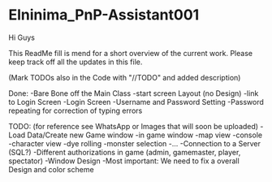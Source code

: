 # Elninima_PnP-Assistant001
Hi Guys

This ReadMe fill is mend for a short overview of the current work. Please keep track off all the updates in this file.

(Mark TODOs also in the Code with "//TODO" and added description)

Done:
-Bare Bone off the Main Class
	-start screen Layout (no Design)
	-link to Login Screen
-Login Screen
	-Username and Password Setting
	-Password repeating for correction of typing errors
	
	
	
TODO:
(for reference see WhatsApp or Images that will soon be uploaded)
-Load Data/Create new Game window
-in game window
	-map view
	-console
	-character view
	-dye rolling
	-monster selection
	-...
-Connection to a Server (SQL?)
-Different authorizations in game (admin, gamemaster, player, spectator)
-Window Design
	-Most important: We need to fix a overall Design and color scheme 
